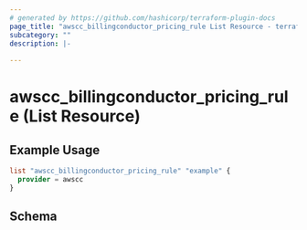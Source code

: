 ```yaml
---
# generated by https://github.com/hashicorp/terraform-plugin-docs
page_title: "awscc_billingconductor_pricing_rule List Resource - terraform-provider-awscc"
subcategory: ""
description: |-
  
---
```


# awscc_billingconductor_pricing_rule (List Resource)



## Example Usage

```terraform
list "awscc_billingconductor_pricing_rule" "example" {
  provider = awscc
}
```

<!-- schema generated by tfplugindocs -->
## Schema
